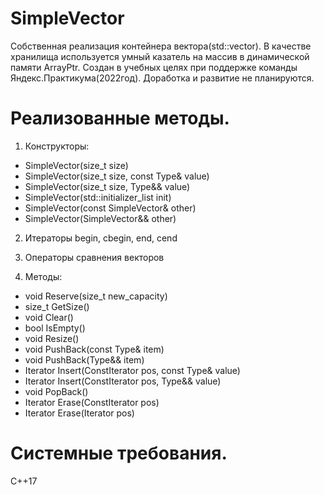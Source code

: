 # SimpleVector

Собственная реализация контейнера вектора(std::vector). В качестве хранилища используется умный казатель на массив в динамической памяти ArrayPtr.
Создан в учебных целях при поддержке команды Яндекс.Практикума(2022год). Доработка и развитие не планируются.

# Реализованные методы.

1. Конструкторы:
  - SimpleVector(size_t size)
  - SimpleVector(size_t size, const Type& value)
  - SimpleVector(size_t size, Type&& value) 
  - SimpleVector(std::initializer_list<Type> init)
  - SimpleVector(const SimpleVector& other)
  - SimpleVector(SimpleVector&& other)
2. Итераторы begin, cbegin, end, cend
  
3. Операторы сравнения векторов  
  
4. Методы:
  - void Reserve(size_t new_capacity)
  - size_t GetSize()
  - void Clear()
  - bool IsEmpty()
  - void Resize()
  - void PushBack(const Type& item)
  - void PushBack(Type&& item)
  - Iterator Insert(ConstIterator pos, const Type& value)
  - Iterator Insert(ConstIterator pos, Type&& value)
  - void PopBack()
  - Iterator Erase(ConstIterator pos)
  - Iterator Erase(Iterator pos)
    
# Системные требования.

С++17


